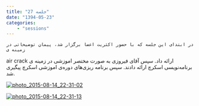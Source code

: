```yaml
---
title: "جلسه 27"
date: "1394-05-23"
categories:
    - "sessions"
---
```

    در ابتدای این جلسه که با حضور اکثریت اعضا برگزار شد، پیمان توضیحاتی در زمینه ی
air crack ارائه داد. سپس آقای فیروزی به صورت مختصر اموزشی در زمینه ی
برنامه‌نویسی اسکرچ ارائه دادند. سپس برنامه ریزی‌های دوره‌ی اموزشی اسکرچ پیگیری
شد.

[![photo_2015-08-14_22-31-02](../../img/88499006-fdbb-11e6-86dd-a088b4d860141488289256.8613384.jpg)](img/88499006-fdbb-11e6-86dd-a088b4d860141488289256.8613384.jpg)

[![photo_2015-08-14_22-31-13](../../img/884993bc-fdbb-11e6-86dd-a088b4d860141488289256.861412.jpg)](img/884993bc-fdbb-11e6-86dd-a088b4d860141488289256.861412.jpg)
